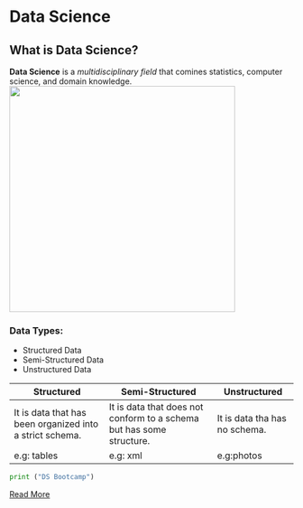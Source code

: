 # Data Science
## What is Data Science?
**Data Science** is a *multidisciplinary field* that comines statistics, computer science, and domain knowledge.  
<img src="https://github.com/Tuwaiq-Data-Science-Bootcamp-V4/Markdown-Lab1/blob/main/DS.png"  width="400" height="400">
### Data Types:
- Structured Data
- Semi-Structured Data
- Unstructured Data


| Structured | Semi-Structured | Unstructured |
| ----------- | ----------- | ----------- |
| It is data that has been organized into a strict schema. | It is data that does not conform to a schema but has some structure. | It is data tha has no schema.
| e.g: tables | e.g: xml | e.g:photos

```python 
print ("DS Bootcamp")
```

[Read More](https://en.wikipedia.org/wiki/Data_science”)
